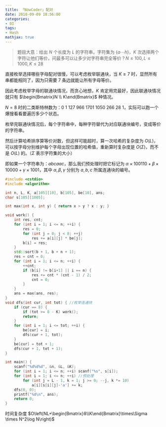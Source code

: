 ```yaml
---
title: 「NowCoder」配对
date: 2018-09-09 18:56:00
categories:
- OI
tags:
- Hash
mathjax: true
---
```


> 题目大意：给出 $N$ 个长度为 $L$ 的字符串，字符集为 $\lbrace a\cdots h\rbrace$，$K$ 次选择两个字符让他们等价，问最多可以让多少对字符串完全等价？$N \leq 100,L\leq 1000,K\leq 28$

直接枚举选择哪些字母配对很慢，可以考虑枚举联通块，当 $K\geq7$ 时，显然所有串都能相同了，因为只需要 $7$ 条边就能让所有字母等价。

因此考虑枚举字母的联通块情况，而贪心地想，$K$ 肯定用完最好，因此联通块情况就只有 $\begin{Bmatrix}N \\ K\end{Bmatrix}$ 种情况。

$N=8$ 时的二类斯特林数为：$0\ 1\ 127\ 966\ 1701\ 1050\ 266\ 28\ 1$，实际可以跑一个爆搜看看要遍历多少个状态。

枚举完联通块情况后，每个字符串中，每种字符替代为对应联通块编号，变成等价的字符串。

然后计算哈希排序算等价对数，但这样可能超时，算一次哈希的复杂度为 $O(L)$，可以按字母分别维护每个字母出现位置的哈希值，重新算时复杂度是 $O(\Sigma)$，而不是 $O(L)$ 的。（$\Sigma$ 表示字符集的大小）

即如果一个字符串为：$abcaac$，那么我们预处理时把它标记为 $\alpha \times 100110+\beta \times 10000+\gamma \times 1001$，其中 $\alpha,\beta,\gamma$ 分别为 $a,b,c$ 所属连通块的编号。

```c++
#include <cstdio>
#include <algorithm>

int n, L, K, a[105][10], b[105], be[10], ans;
char s[105][1005];

int max(int x, int y) { return x > y ? x : y; }

void work() {
	int res, cnt;
	for (int i = 1; i <= n; ++i) {
		res = 0;
		for (int j = 0; j < 8; ++j)
			res += a[i][j] * be[j];
		b[i] = res;
	}
	std::sort(b + 1, b + n + 1);
	res = cnt = 0;
	for (int i = 1; i <= n; ++i) {
		++cnt;
		if (b[i] != b[i+1] || i == n) {
			res += cnt * (cnt - 1) / 2;
			cnt = 0;
		}
	}
	ans = max(ans, res);
}
void dfs(int cur, int tot) { //枚举连通块
	if (cur == 8) {
		if (tot >= 8 - K) work();
		return; 
	}
	for (int i = 1; i <= tot; ++i) {
		be[cur] = i;
		dfs(cur + 1, tot);
	}
	be[cur] = tot + 1;
	dfs(cur + 1, tot + 1);
}

int main() {
	scanf("%d%d%d", &n, &L, &K);
	for (int i = 1; i <= n; ++i) scanf("%s", s[i]);
	for (int i = 1; i <= n; ++i) //预处理
		for (int j = L - 1, k = 1; j >= 0; --j, k *= 10)
			a[i][s[i][j]-'a'] += k;
	dfs(0, 0);
	printf("%d\n", ans);
	return 0;
}
```

时间复杂度 $O\left(NL+\begin{Bmatrix}8\\K\end{Bmatrix}\times\Sigma \times N^2\log N\right)$